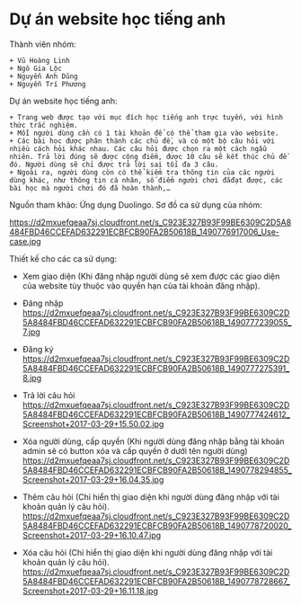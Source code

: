 # Dự án website học tiếng anh
Thành viên nhóm: 

    + Vũ Hoàng Linh
    + Ngô Gia Lộc
    + Nguyễn Anh Dũng
    + Nguyễn Trí Phương

Dự án website học tiếng anh:

    + Trang web được tạo với mục đích học tiếng anh trực tuyến, với hình thức trắc nghiệm.
    + Mỗi người dùng cần có 1 tài khoản để có thể tham gia vào website.
    + Các bài học được phân thành các chủ đề, và có một bộ câu hỏi với nhiều cách hỏi khác nhau. Các câu hỏi được chọn ra một cách ngẫu nhiên. Trả lời đúng sẽ được cộng điểm, được 10 câu sẽ kết thúc chủ đề đó. Người dùng sẽ chỉ được trả lời sai tối đa 3 câu. 
    + Ngoài ra, người dùng còn có thể kiểm tra thông tin của các người dùng khác, như thông tin cá nhân, số điểm người chơi đãđạt được, các bài học mà người chơi đó đã hoàn thành,…

Nguồn tham khảo: Ứng dụng Duolingo.
Sơ đồ ca sử dụng của nhóm:

https://d2mxuefqeaa7sj.cloudfront.net/s_C923E327B93F99BE6309C2D5A8484FBD46CCEFAD632291ECBFCB90FA2B50618B_1490776917006_Use-case.jpg


Thiết kế cho các ca sử dụng:

  - Xem giao diện (Khi đăng nhập người dùng sẽ xem được các giao diện của website tùy thuộc vào quyền hạn của tài khoản đăng nhập).
  - Đăng nhập
https://d2mxuefqeaa7sj.cloudfront.net/s_C923E327B93F99BE6309C2D5A8484FBD46CCEFAD632291ECBFCB90FA2B50618B_1490777239055_7.jpg

  - Đăng ký
https://d2mxuefqeaa7sj.cloudfront.net/s_C923E327B93F99BE6309C2D5A8484FBD46CCEFAD632291ECBFCB90FA2B50618B_1490777275391_8.jpg

  - Trả lời câu hỏi
https://d2mxuefqeaa7sj.cloudfront.net/s_C923E327B93F99BE6309C2D5A8484FBD46CCEFAD632291ECBFCB90FA2B50618B_1490777424612_Screenshot+2017-03-29+15.50.02.jpg

  - Xóa người dùng, cấp quyền (Khi người dùng đăng nhập bằng tài khoản admin sẽ có button xóa và cấp quyền ở dưới tên người dùng)
https://d2mxuefqeaa7sj.cloudfront.net/s_C923E327B93F99BE6309C2D5A8484FBD46CCEFAD632291ECBFCB90FA2B50618B_1490778294855_Screenshot+2017-03-29+16.04.35.jpg

  - Thêm câu hỏi (Chỉ hiển thị giao diện khi người dùng đăng nhập với tài khoản quản lý câu hỏi).
https://d2mxuefqeaa7sj.cloudfront.net/s_C923E327B93F99BE6309C2D5A8484FBD46CCEFAD632291ECBFCB90FA2B50618B_1490778720020_Screenshot+2017-03-29+16.10.47.jpg

  - Xóa câu hỏi (Chỉ hiển thị giao diện khi người dùng đăng nhập với tài khoản quản lý câu hỏi).
https://d2mxuefqeaa7sj.cloudfront.net/s_C923E327B93F99BE6309C2D5A8484FBD46CCEFAD632291ECBFCB90FA2B50618B_1490778728667_Screenshot+2017-03-29+16.11.18.jpg

  
  
  

